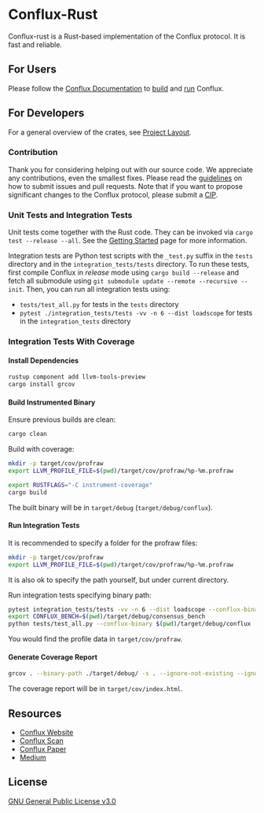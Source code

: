 # Conflux-Rust

Conflux-rust is a Rust-based implementation of the Conflux protocol. It is fast and
reliable. 

## For Users

Please follow the [Conflux
Documentation](https://doc.confluxnetwork.org/) to
[build](https://doc.confluxnetwork.org/docs/general/run-a-node/advanced-topics/compiling-conflux-client)
and
[run](https://doc.confluxnetwork.org/docs/general/run-a-node/)
Conflux.

## For Developers

For a general overview of the crates, see [Project Layout](./docs/repo/layout.md).

### Contribution

Thank you for considering helping out with our source code. We appreciate any
contributions, even the smallest fixes. Please read the
[guidelines](https://github.com/Conflux-Chain/conflux-rust/blob/master/CONTRIBUTING.md)
on how to submit issues and pull requests. Note that if you want to propose
significant changes to the Conflux protocol, please submit a
[CIP](https://github.com/Conflux-Chain/CIPs).

### Unit Tests and Integration Tests

Unit tests come together with the Rust code. They can be invoked via `cargo test --release --all`. See the
[Getting Started](https://doc.confluxnetwork.org/docs/general/run-a-node/)
page for more information. 

Integration tests are Python test scripts with the `_test.py` suffix in the `tests` directory and in the `integration_tests/tests` directory.
To run these tests, first compile Conflux in _release_ mode using `cargo build --release` and 
fetch all submodule using `git submodule update --remote --recursive --init`.
Then, you can run all integration tests using:

- `tests/test_all.py` for tests in the `tests` directory
- `pytest ./integration_tests/tests -vv -n 6 --dist loadscope` for tests in the `integration_tests` directory

### Integration Tests With Coverage

#### Install Dependencies

```bash
rustup component add llvm-tools-preview
cargo install grcov
```

#### Build Instrumented Binary

Ensure previous builds are clean:

```bash
cargo clean
```

Build with coverage:

```bash
mkdir -p target/cov/profraw
export LLVM_PROFILE_FILE=$(pwd)/target/cov/profraw/%p-%m.profraw

export RUSTFLAGS="-C instrument-coverage"
cargo build
```

The built binary will be in `target/debug` (`target/debug/conflux`).

#### Run Integration Tests

It is recommended to specify a folder for the profraw files:

```bash
mkdir -p target/cov/profraw
export LLVM_PROFILE_FILE=$(pwd)/target/cov/profraw/%p-%m.profraw
```

It is also ok to specify the path yourself, but under current directory.

Run integration tests specifying binary path:

```bash
pytest integration_tests/tests -vv -n 6 --dist loadscope --conflux-binary $(pwd)/target/debug/conflux
export CONFLUX_BENCH=$(pwd)/target/debug/consensus_bench
python tests/test_all.py --conflux-binary $(pwd)/target/debug/conflux
```

You would find the profile data in `target/cov/profraw`.

#### Generate Coverage Report

```bash
grcov . --binary-path ./target/debug/ -s . --ignore-not-existing --ignore '/rustc/*' --ignore 'target/*' -t html -o target/cov/html 
```

The coverage report will be in `target/cov/index.html`.


## Resources

- [Conflux Website](https://www.confluxnetwork.org/)
- [Conflux Scan](https://www.confluxscan.org/)
- [Conflux Paper](https://arxiv.org/abs/1805.03870)
- [Medium](https://medium.com/@ConfluxNetwork)

## License

[GNU General Public License v3.0](https://github.com/Conflux-Chain/conflux-rust/blob/master/LICENSE)
